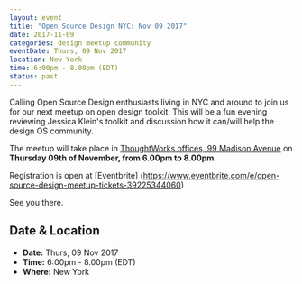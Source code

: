 ```yaml
---
layout: event
title: "Open Source Design NYC: Nov 09 2017"
date: 2017-11-09
categories: design meetup community
eventDate: Thurs, 09 Nov 2017
location: New York
time: 6:00pm - 8.00pm (EDT)
status: past
---
```


Calling Open Source Design enthusiasts living in NYC and around to join us for our next meetup on open design toolkit. This will be a fun evening reviewing Jessica Klein's toolkit and discussion how it can/will help the design OS community.

The meetup will take place in [ThoughtWorks offices, 99 Madison Avenue](https://www.google.com/maps/place/ThoughtWorks,+Inc./@40.7446828,-73.9870632,17z/data=!4m5!3m4!1s0x89c259a7c4fab243:0x7a7b1b141a048edf!8m2!3d40.7446828!4d-73.9848745) on **Thursday 09th of November, from 6.00pm to 8.00pm**.

Registration is open at [Eventbrite] (https://www.eventbrite.com/e/open-source-design-meetup-tickets-39225344060)

See you there.

## Date & Location

- **Date:** Thurs, 09 Nov 2017
- **Time:** 6:00pm - 8.00pm (EDT)
- **Where:** New York
